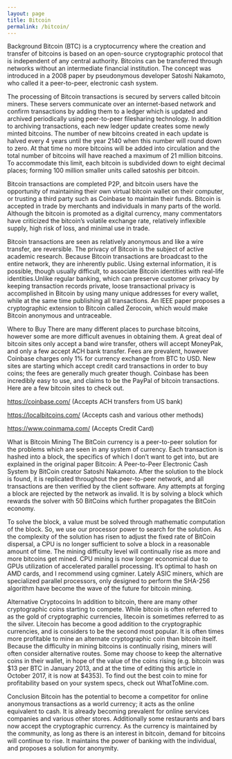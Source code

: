 ```yaml
---
layout: page
title: Bitcoin
permalink: /bitcoin/
---
```


Background
Bitcoin (BTC) is a cryptocurrency where the creation and transfer of bitcoins is based on an open-source cryptographic protocol that is independent of any central authority. Bitcoins can be transferred through networks without an intermediate financial institution. The concept was introduced in a 2008 paper by pseudonymous developer Satoshi Nakamoto, who called it a peer-to-peer, electronic cash system.

The processing of Bitcoin transactions is secured by servers called bitcoin miners. These servers communicate over an internet-based network and confirm transactions by adding them to a ledger which is updated and archived periodically using peer-to-peer filesharing technology. In addition to archiving transactions, each new ledger update creates some newly minted bitcoins. The number of new bitcoins created in each update is halved every 4 years until the year 2140 when this number will round down to zero. At that time no more bitcoins will be added into circulation and the total number of bitcoins will have reached a maximum of 21 million bitcoins. To accommodate this limit, each bitcoin is subdivided down to eight decimal places; forming 100 million smaller units called satoshis per bitcoin.

Bitcoin transactions are completed P2P, and bitcoin users have the opportunity of maintaining their own virtual bitcoin wallet on their computer, or trusting a third party such as Coinbase to maintain their funds. Bitcoin is accepted in trade by merchants and individuals in many parts of the world. Although the bitcoin is promoted as a digital currency, many commentators have criticized the bitcoin’s volatile exchange rate, relatively inflexible supply, high risk of loss, and minimal use in trade.

Bitcoin transactions are seen as relatively anonymous and like a wire transfer, are reversible. The privacy of Bitcoin is the subject of active academic research. Because Bitcoin transactions are broadcast to the entire network, they are inherently public. Using external information, it is possible, though usually difficult, to associate Bitcoin identities with real-life identities.Unlike regular banking, which can preserve customer privacy by keeping transaction records private, loose transactional privacy is accomplished in Bitcoin by using many unique addresses for every wallet, while at the same time publishing all transactions. An IEEE paper proposes a cryptographic extension to Bitcoin called Zerocoin, which would make Bitcoin anonymous and untraceable.

Where to Buy
There are many different places to purchase bitcoins, however some are more difficult avenues in obtaining them. A great deal of bitcoin sites only accept a band wire transfer, others will accept MoneyPak, and only a few accept ACH bank transfer. Fees are prevalent, however Coinbase charges only 1% for currency exchange from BTC to USD. New sites are starting which accept credit card transactions in order to buy coins; the fees are generally much greater though. Coinbase has been incredibly easy to use, and claims to be the PayPal of bitcoin transactions. Here are a few bitcoin sites to check out.

https://coinbase.com/ (Accepts ACH transfers from US bank)

https://localbitcoins.com/ (Accepts cash and various other methods)

https://www.coinmama.com/ (Accepts Credit Card)

What is Bitcoin Mining
The BitCoin currency is a peer-to-peer solution for the problems which are seen in any system of currency. Each transaction is hashed into a block, the specifics of which I don’t want to get into, but are explained in the original paper Bitcoin: A Peer-to-Peer Electronic Cash System by BitCoin creator Satoshi Nakamoto. After the solution to the block is found, it is replicated throughout the peer-to-peer network, and all transactions are then verified by the client software. Any attempts at forging a block are rejected by the network as invalid. It is by solving a block which rewards the solver with 50 BitCoins which further propagates the BitCoin economy.

To solve the block, a value must be solved through mathematic computation of the block. So, we use our processor power to search for the solution. As the complexity of the solution has risen to adjust the fixed rate of BitCoin dispersal, a CPU is no longer sufficient to solve a block in a reasonable amount of time. The mining difficulty level will continually rise as more and more bitcoins get mined. CPU mining is now longer economical due to GPUs utilization of accelerated parallel processing. It’s optimal to hash on AMD cards, and I recommend using cgminer. Lately ASIC miners, which are specialized parallel processors, only designed to perform the SHA-256 algorithm have become the wave of the future for bitcoin mining.

Alternative Cryptocoins
In addition to bitcoin, there are many other cryptographic coins starting to compete. While bitcoin is often referred to as the gold of cryptographic currencies, litecoin is sometimes referred to as the silver. Litecoin has become a good addition to the cryptographic currencies, and is considers to be the second most popular. It is often times more profitable to mine an alternate cryptographic coin than bitcoin itself. Because the difficulty in mining bitcoins is continually rising, miners will often consider alternative routes. Some may choose to keep the alternative coins in their wallet, in hope of the value of the coins rising (e.g. bitcoin was $13 per BTC in January 2013, and at the time of editing this article in October 2017, it is now at $4353).  To find out the best coin to mine for profitability based on your system specs, check out WhatToMine.com.

Conclusion
Bitcoin has the potential to become a competitor for online anonymous transactions as a world currency; it acts as the online equivalent to cash. It is already becoming prevalent for online services companies and various other stores. Additionally some restaurants and bars now accept the cryptographic currency. As the currency is maintained by the community, as long as there is an interest in bitcoin, demand for bitcoins will continue to rise. It maintains the power of banking with the individual, and proposes a solution for anonymity.
